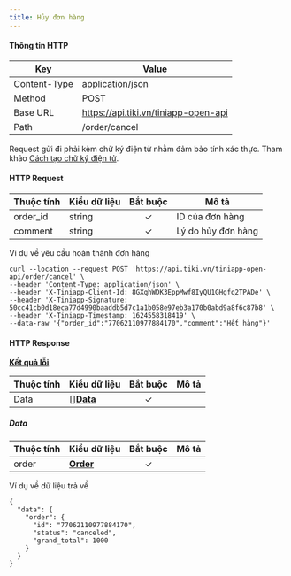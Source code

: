 ```yaml
---
title: Hủy đơn hàng
---
```


#### Thông tin HTTP

| Key          | Value                                |
| ------------ | ------------------------------------ |
| Content-Type | application/json                     |
| Method       | POST                                 |
| Base URL     | https://api.tiki.vn/tiniapp-open-api |
| Path         | /order/cancel                        |

Request gửi đi phải kèm chữ ký điện tử nhằm đảm bảo tính xác thực. Tham khảo [Cách tạo chữ ký điện tử](../platform-api/calculate-signature).

#### HTTP Request

| Thuộc tính | Kiểu dữ liệu | Bắt buộc | Mô tả              |
| ---------- | ------------ | :------: | ------------------ |
| order_id   | string       |    ✓     | ID của đơn hàng    |
| comment    | string       |    ✓     | Lý do hủy đơn hàng |


Vi dụ về yêu cầu hoàn thành đơn hàng

```
curl --location --request POST 'https://api.tiki.vn/tiniapp-open-api/order/cancel' \
--header 'Content-Type: application/json' \
--header 'X-Tiniapp-Client-Id: 8GXqhWDK3EppMwf8IyQU1GHgfq2TPADe' \
--header 'X-Tiniapp-Signature: 50cc41cb0d18eca77d4990baaddb5d7c1a1b058e97eb3a170b0abd9a8f6c87b8' \
--header 'X-Tiniapp-Timestamp: 1624558318419' \
--data-raw '{"order_id":"77062110977884170","comment":"Hết hàng"}'
```

#### HTTP Response

[**Kết quả lỗi**](error-code)

| Thuộc tính | Kiểu dữ liệu        | Bắt buộc | Mô tả |
| ---------- | ------------------- | :------: | ----- |
| Data       | []**[Data](#data)** |    ✓     |       |

##### Data
| Thuộc tính | Kiểu dữ liệu                    | Bắt buộc | Mô tả |
| ---------- | ------------------------------- | :------: | ----- |
| order      | **[Order](create-order#order)** |    ✓     |       |

Ví dụ về dữ liệu trả về

```
{
  "data": {
    "order": {
      "id": "77062110977884170",
      "status": "canceled",
      "grand_total": 1000
    }
  }
}
```